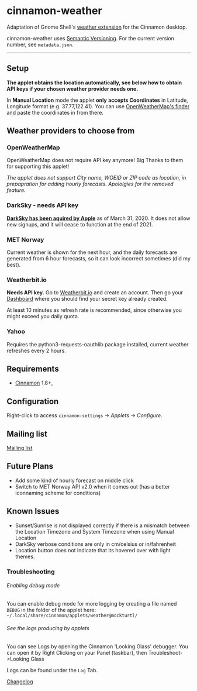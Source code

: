 # cinnamon-weather

Adaptation of Gnome Shell's [weather extension](https://github.com/simon04/gnome-shell-extension-weather) for the Cinnamon desktop.

cinnamon-weather uses [Semantic Versioning](http://semver.org/).  For the current version number, see `metadata.json`.  

----

## Setup

**The applet obtains the location automatically, see below how to obtain API keys if your chosen weather provider needs one.**

In **Manual Location** mode the applet **only** **accepts Coordinates** in Latitude, Longitude format (e.g. 37.77,122.41). You can use [OpenWeatherMap's finder](https://openweathermap.org/find) and paste the coordinates in from there.

## Weather providers to choose from

### OpenWeatherMap

OpenWeatherMap does not require API key anymore! Big Thanks to them for supporting this applet!

*The applet does not support City name, WOEID or ZIP code as location, in prepapration for adding hourly forecasts. Apololgies for the removed feature.*

### DarkSky - needs API key

**[DarkSky has been aquired by Apple](https://blog.darksky.net/dark-sky-has-a-new-home/)** as of March 31, 2020. It does not allow new signups, and it will cease to function at the end of 2021.

### MET Norway

Current weather is shown for the next hour, and the daily forecasts are generated from 6 hour forecasts, so it can look incorrect sometimes (did my best).

### Weatherbit.io

**Needs API key.** Go to [Weatherbit.io](https://www.weatherbit.io/account/create) and create an account. Then go your [Dashboard](https://www.weatherbit.io/account/dashboard) where you should find your secret key already created.

At least 10 minutes as refresh rate is recommended, since otherwise you might exceed you daily quota.

### Yahoo

Requires the python3-requests-oauthlib package installed, current weather refreshes every 2 hours.

## Requirements

* [Cinnamon](https://github.com/linuxmint/Cinnamon) 1.8+, 

## Configuration

Right-click to access `cinnamon-settings` -> _Applets -> Configure_.

## Mailing list

[Mailing list](http://groups.google.com/group/cinnamon-weather)

## Future Plans

* Add some kind of hourly forecast on middle click
* Switch to MET Norway API v2.0 when it comes out (has a better iconnaming scheme for conditions)

## Known Issues

* Sunset/Sunrise is not displayed correctly if there is a mismatch between the Location Timezone and System Timezone when using Manual Location
* DarkSky verbose conditions are only in cm/celsius or in/fahrenheit
* Location button does not indicate that its hovered over with light themes.

### Troubleshooting

###### Enabling debug mode

You can enable debug mode for more logging by creating a file named ```DEBUG``` in the folder of the applet here: ```~/.local/share/cinnamon/applets/weather@mockturtl/```

###### See the logs producing by applets

You can see Logs by opening the Cinnamon 'Looking Glass' debugger. You can open it by Right Clicking on your Panel (taskbar), then Troubleshoot->Looking Glass

Logs can be found under the ```Log``` Tab.

[Changelog](https://github.com/linuxmint/cinnamon-spices-applets/blob/master/weather%40mockturtl/CHANGELOG.md)
